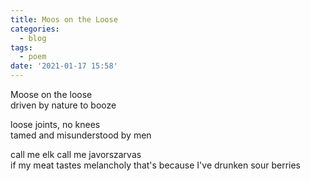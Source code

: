 ```yaml
---
title: Moos on the Loose
categories:
  - blog
tags:
  - poem
date: '2021-01-17 15:58'
---
```


Moose on the loose  
driven by nature to booze


loose joints, no knees  
tamed and misunderstood by men  


call me elk call me javorszarvas  
if my meat tastes melancholy
that's because I've drunken sour berries
